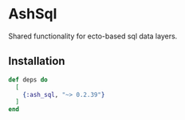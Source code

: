 # AshSql

Shared functionality for ecto-based sql data layers.

## Installation

```elixir
def deps do
  [
    {:ash_sql, "~> 0.2.39"}
  ]
end
```
